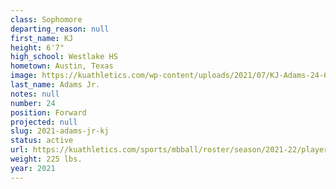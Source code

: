 ```yaml
---
class: Sophomore
departing_reason: null
first_name: KJ
height: 6'7"
high_school: Westlake HS
hometown: Austin, Texas
image: https://kuathletics.com/wp-content/uploads/2021/07/KJ-Adams-24-600x500.jpg
last_name: Adams Jr.
notes: null
number: 24
position: Forward
projected: null
slug: 2021-adams-jr-kj
status: active
url: https://kuathletics.com/sports/mbball/roster/season/2021-22/player/kj-adams/
weight: 225 lbs.
year: 2021
---
```

